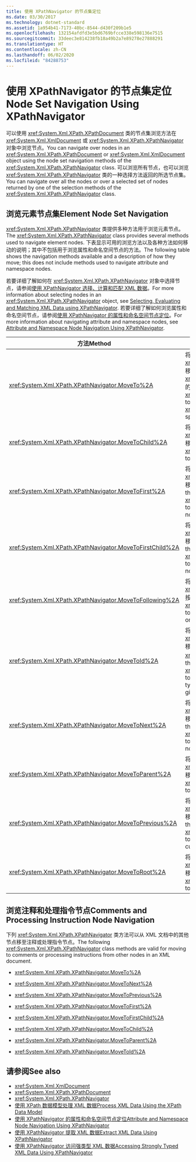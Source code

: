 ```yaml
---
title: 使用 XPathNavigator 的节点集定位
ms.date: 03/30/2017
ms.technology: dotnet-standard
ms.assetid: 1a954b41-7173-40bc-8544-d430f209b1e5
ms.openlocfilehash: 132154afdfd3e5bd6769bfcce338e598136e7515
ms.sourcegitcommit: 33deec3e814238fb18a49b2a7e89278e27888291
ms.translationtype: HT
ms.contentlocale: zh-CN
ms.lasthandoff: 06/02/2020
ms.locfileid: "84288753"
---
```

# <a name="node-set-navigation-using-xpathnavigator"></a><span data-ttu-id="682a0-102">使用 XPathNavigator 的节点集定位</span><span class="sxs-lookup"><span data-stu-id="682a0-102">Node Set Navigation Using XPathNavigator</span></span>
<span data-ttu-id="682a0-103">可以使用 <xref:System.Xml.XPath.XPathDocument> 类的节点集浏览方法在 <xref:System.Xml.XmlDocument> 或 <xref:System.Xml.XPath.XPathNavigator> 对象中浏览节点。</span><span class="sxs-lookup"><span data-stu-id="682a0-103">You can navigate over nodes in an <xref:System.Xml.XPath.XPathDocument> or <xref:System.Xml.XmlDocument> object using the node set navigation methods of the <xref:System.Xml.XPath.XPathNavigator> class.</span></span> <span data-ttu-id="682a0-104">可以浏览所有节点，也可以浏览 <xref:System.Xml.XPath.XPathNavigator> 类的一种选择方法返回的所选节点集。</span><span class="sxs-lookup"><span data-stu-id="682a0-104">You can navigate over all the nodes or over a selected set of nodes returned by one of the selection methods of the <xref:System.Xml.XPath.XPathNavigator> class.</span></span>  
  
## <a name="element-node-set-navigation"></a><span data-ttu-id="682a0-105">浏览元素节点集</span><span class="sxs-lookup"><span data-stu-id="682a0-105">Element Node Set Navigation</span></span>  
 <span data-ttu-id="682a0-106"><xref:System.Xml.XPath.XPathNavigator> 类提供多种方法用于浏览元素节点。</span><span class="sxs-lookup"><span data-stu-id="682a0-106">The <xref:System.Xml.XPath.XPathNavigator> class provides several methods used to navigate element nodes.</span></span> <span data-ttu-id="682a0-107">下表显示可用的浏览方法以及各种方法如何移动的说明；其中不包括用于浏览属性和命名空间节点的方法。</span><span class="sxs-lookup"><span data-stu-id="682a0-107">The following table shows the navigation methods available and a description of how they move; this does not include methods used to navigate attribute and namespace nodes.</span></span>  
  
 <span data-ttu-id="682a0-108">若要详细了解如何在 <xref:System.Xml.XPath.XPathNavigator> 对象中选择节点，请参阅[使用 XPathNavigator 选择、计算和匹配 XML 数据](selecting-evaluating-and-matching-xml-data-using-xpathnavigator.md)。</span><span class="sxs-lookup"><span data-stu-id="682a0-108">For more information about selecting nodes in an <xref:System.Xml.XPath.XPathNavigator> object, see [Selecting, Evaluating and Matching XML Data using XPathNavigator](selecting-evaluating-and-matching-xml-data-using-xpathnavigator.md).</span></span> <span data-ttu-id="682a0-109">若要详细了解如何浏览属性和命名空间节点，请参阅[使用 XPathNavigator 的属性和命名空间节点定位](attribute-and-namespace-node-navigation-using-xpathnavigator.md)。</span><span class="sxs-lookup"><span data-stu-id="682a0-109">For more information about navigating attribute and namespace nodes, see [Attribute and Namespace Node Navigation Using XPathNavigator](attribute-and-namespace-node-navigation-using-xpathnavigator.md).</span></span>  
  
|<span data-ttu-id="682a0-110">方法</span><span class="sxs-lookup"><span data-stu-id="682a0-110">Method</span></span>|<span data-ttu-id="682a0-111">描述</span><span class="sxs-lookup"><span data-stu-id="682a0-111">Description</span></span>|  
|------------|-----------------|  
|<xref:System.Xml.XPath.XPathNavigator.MoveTo%2A>|<span data-ttu-id="682a0-112">将 <xref:System.Xml.XPath.XPathNavigator> 移至所指定的 <xref:System.Xml.XPath.XPathNavigator> 的相同位置。</span><span class="sxs-lookup"><span data-stu-id="682a0-112">Moves the <xref:System.Xml.XPath.XPathNavigator> to the same position of the <xref:System.Xml.XPath.XPathNavigator> specified.</span></span>|  
|<xref:System.Xml.XPath.XPathNavigator.MoveToChild%2A>|<span data-ttu-id="682a0-113">将 <xref:System.Xml.XPath.XPathNavigator> 移至当前节点的子节点。</span><span class="sxs-lookup"><span data-stu-id="682a0-113">Moves the <xref:System.Xml.XPath.XPathNavigator> to a child node of the current node.</span></span>|  
|<xref:System.Xml.XPath.XPathNavigator.MoveToFirst%2A>|<span data-ttu-id="682a0-114">将 <xref:System.Xml.XPath.XPathNavigator> 移至当前节点的第一个同级节点。</span><span class="sxs-lookup"><span data-stu-id="682a0-114">Moves the <xref:System.Xml.XPath.XPathNavigator> to the first sibling node of the current node.</span></span>|  
|<xref:System.Xml.XPath.XPathNavigator.MoveToFirstChild%2A>|<span data-ttu-id="682a0-115">将 <xref:System.Xml.XPath.XPathNavigator> 移至当前节点的第一个子节点。</span><span class="sxs-lookup"><span data-stu-id="682a0-115">Moves the <xref:System.Xml.XPath.XPathNavigator> to the first child node of the current node.</span></span>|  
|<xref:System.Xml.XPath.XPathNavigator.MoveToFollowing%2A>|<span data-ttu-id="682a0-116">将 <xref:System.Xml.XPath.XPathNavigator> 按文档顺序移至指定的元素。</span><span class="sxs-lookup"><span data-stu-id="682a0-116">Moves the <xref:System.Xml.XPath.XPathNavigator> to the specified element in document order.</span></span>|  
|<xref:System.Xml.XPath.XPathNavigator.MoveToId%2A>|<span data-ttu-id="682a0-117">将 <xref:System.Xml.XPath.XPathNavigator> 移至 `ID` 类型属性的值与给定 <xref:System.String> 匹配的节点。</span><span class="sxs-lookup"><span data-stu-id="682a0-117">Moves the <xref:System.Xml.XPath.XPathNavigator> to the node that has an attribute of type `ID` with a value that matches the given <xref:System.String>.</span></span>|  
|<xref:System.Xml.XPath.XPathNavigator.MoveToNext%2A>|<span data-ttu-id="682a0-118">将 <xref:System.Xml.XPath.XPathNavigator> 移至当前节点的下一个同级节点。</span><span class="sxs-lookup"><span data-stu-id="682a0-118">Moves the <xref:System.Xml.XPath.XPathNavigator> to the next sibling node of the current node.</span></span>|  
|<xref:System.Xml.XPath.XPathNavigator.MoveToParent%2A>|<span data-ttu-id="682a0-119">将 <xref:System.Xml.XPath.XPathNavigator> 移至当前节点的父节点。</span><span class="sxs-lookup"><span data-stu-id="682a0-119">Moves the <xref:System.Xml.XPath.XPathNavigator> to the parent node of the current node.</span></span>|  
|<xref:System.Xml.XPath.XPathNavigator.MoveToPrevious%2A>|<span data-ttu-id="682a0-120">将 <xref:System.Xml.XPath.XPathNavigator> 移至当前节点的上一个同级节点。</span><span class="sxs-lookup"><span data-stu-id="682a0-120">Moves the <xref:System.Xml.XPath.XPathNavigator> to the previous sibling node of the current node.</span></span>|  
|<xref:System.Xml.XPath.XPathNavigator.MoveToRoot%2A>|<span data-ttu-id="682a0-121">将 <xref:System.Xml.XPath.XPathNavigator> 移至 XML 文档的根节点。</span><span class="sxs-lookup"><span data-stu-id="682a0-121">Moves the <xref:System.Xml.XPath.XPathNavigator> to the root node of the XML document.</span></span>|  
  
## <a name="comments-and-processing-instruction-node-navigation"></a><span data-ttu-id="682a0-122">浏览注释和处理指令节点</span><span class="sxs-lookup"><span data-stu-id="682a0-122">Comments and Processing Instruction Node Navigation</span></span>  
 <span data-ttu-id="682a0-123">下列 <xref:System.Xml.XPath.XPathNavigator> 类方法可以从 XML 文档中的其他节点移至注释或处理指令节点。</span><span class="sxs-lookup"><span data-stu-id="682a0-123">The following <xref:System.Xml.XPath.XPathNavigator> class methods are valid for moving to comments or processing instructions from other nodes in an XML document.</span></span>  
  
- <xref:System.Xml.XPath.XPathNavigator.MoveTo%2A>  
  
- <xref:System.Xml.XPath.XPathNavigator.MoveToNext%2A>  
  
- <xref:System.Xml.XPath.XPathNavigator.MoveToPrevious%2A>  
  
- <xref:System.Xml.XPath.XPathNavigator.MoveToFirst%2A>  
  
- <xref:System.Xml.XPath.XPathNavigator.MoveToFirstChild%2A>  
  
- <xref:System.Xml.XPath.XPathNavigator.MoveToChild%2A>  
  
- <xref:System.Xml.XPath.XPathNavigator.MoveToParent%2A>  
  
- <xref:System.Xml.XPath.XPathNavigator.MoveToId%2A>  
  
## <a name="see-also"></a><span data-ttu-id="682a0-124">请参阅</span><span class="sxs-lookup"><span data-stu-id="682a0-124">See also</span></span>

- <xref:System.Xml.XmlDocument>
- <xref:System.Xml.XPath.XPathDocument>
- <xref:System.Xml.XPath.XPathNavigator>
- [<span data-ttu-id="682a0-125">使用 XPath 数据模型处理 XML 数据</span><span class="sxs-lookup"><span data-stu-id="682a0-125">Process XML Data Using the XPath Data Model</span></span>](process-xml-data-using-the-xpath-data-model.md)
- [<span data-ttu-id="682a0-126">使用 XPathNavigator 的属性和命名空间节点定位</span><span class="sxs-lookup"><span data-stu-id="682a0-126">Attribute and Namespace Node Navigation Using XPathNavigator</span></span>](attribute-and-namespace-node-navigation-using-xpathnavigator.md)
- [<span data-ttu-id="682a0-127">使用 XPathNavigator 提取 XML 数据</span><span class="sxs-lookup"><span data-stu-id="682a0-127">Extract XML Data Using XPathNavigator</span></span>](extract-xml-data-using-xpathnavigator.md)
- [<span data-ttu-id="682a0-128">使用 XPathNavigator 访问强类型 XML 数据</span><span class="sxs-lookup"><span data-stu-id="682a0-128">Accessing Strongly Typed XML Data Using XPathNavigator</span></span>](accessing-strongly-typed-xml-data-using-xpathnavigator.md)
